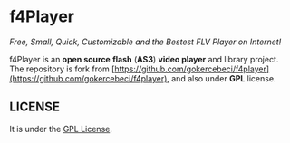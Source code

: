 f4Player
=========
_Free, Small, Quick, Customizable and the Bestest FLV Player on Internet!_

f4Player is an **open source** **flash** (**AS3**) **video player** and library project. 
The repository is fork from [https://github.com/gokercebeci/f4player](https://github.com/gokercebeci/f4player), and also under **GPL** license.

LICENSE
-------
It is under the [GPL License](https://github.com/rayyee/f4player/blob/master/LICENCE.md).
